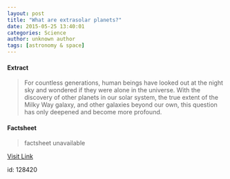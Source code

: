 ```yaml
---
layout: post
title: "What are extrasolar planets?"
date: 2015-05-25 13:40:01
categories: Science
author: unknown author
tags: [astronomy & space]
---
```



#### Extract
>For countless generations, human beings have looked out at the night sky and wondered if they were alone in the universe. With the discovery of other planets in our solar system, the true extent of the Milky Way galaxy, and other galaxies beyond our own, this question has only deepened and become more profound.

#### Factsheet
>factsheet unavailable

[Visit Link](http://phys.org/news351762176.html)

id:  128420
